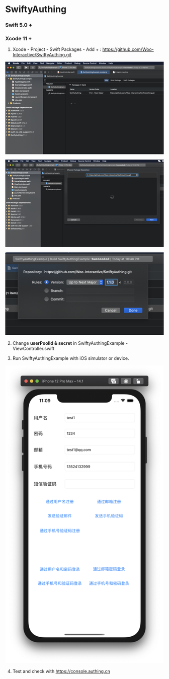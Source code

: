 # SwiftyAuthing

### Swift 5.0 +
### Xcode 11 +

1. Xcode - Project - Swift Packages - Add + :  https://github.com/Woo-Interactive/SwiftyAuthing.git

![image](images/1.png)

![image](images/2.png)

![image](images/3.png)


2. Change **userPoolId & secret** in SwiftyAuthingExample - ViewController.swift

3. Run SwiftyAuthingExample with iOS simulator or device.

![image](images/4.png)

4. Test and check with https://console.authing.cn